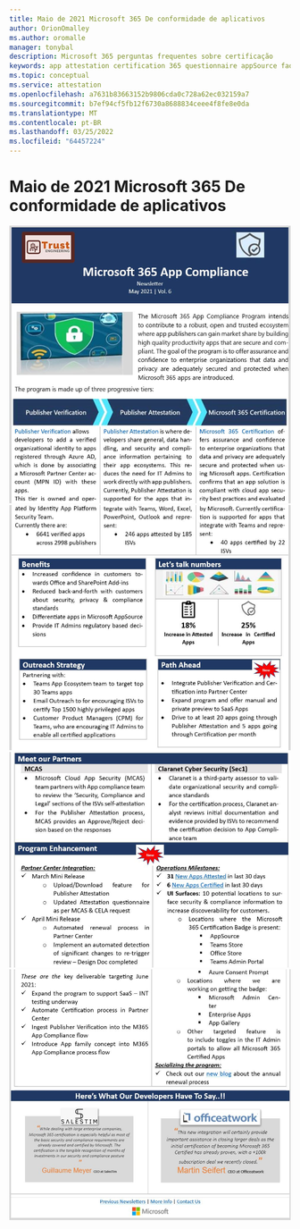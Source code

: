 ```yaml
---
title: Maio de 2021 Microsoft 365 De conformidade de aplicativos
author: OrionOmalley
ms.author: oromalle
manager: tonybal
description: Microsoft 365 perguntas frequentes sobre certificação
keywords: app attestation certification 365 questionnaire appSource faq newsletter
ms.topic: conceptual
ms.service: attestation
ms.openlocfilehash: a7631b83663152b9806cda0c728a62ec032159a7
ms.sourcegitcommit: b7ef94cf5fb12f6730a8688834ceee4f8fe8e0da
ms.translationtype: MT
ms.contentlocale: pt-BR
ms.lasthandoff: 03/25/2022
ms.locfileid: "64457224"
---
```

# <a name="may-2021-microsoft-365-app-compliance-newsletter"></a>Maio de 2021 Microsoft 365 De conformidade de aplicativos

![Picture1Picture1Picture1Picture1](../media/May2021Newsletter1.JPG)
![](../media/May2021Newsletter2.JPG)
![](../media/May2021Newsletter3.JPG)
![](../media/May2021Newsletter4.JPG)
